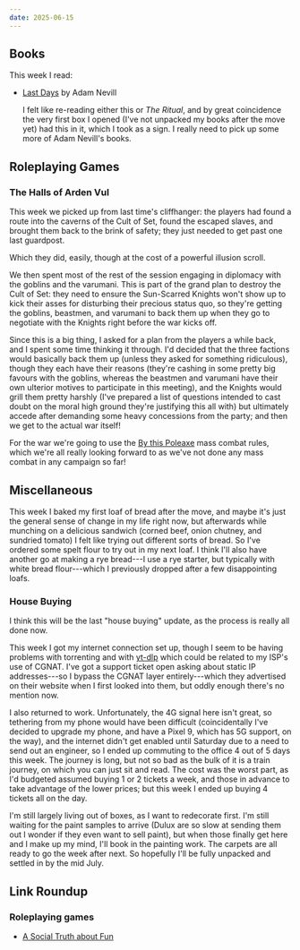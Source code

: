 ```yaml
---
date: 2025-06-15
---
```


## Books

This week I read:

- [Last Days][] by Adam Nevill

    I felt like re-reading either this or *The Ritual*, and by great coincidence
    the very first box I opened (I've not unpacked my books after the move yet)
    had this in it, which I took as a sign.  I really need to pick up some more
    of Adam Nevill's books.

[Last Days]: https://en.wikipedia.org/wiki/Last_Days_(Nevill_novel)


## Roleplaying Games

### The Halls of Arden Vul

This week we picked up from last time's cliffhanger: the players had found a
route into the caverns of the Cult of Set, found the escaped slaves, and brought
them back to the brink of safety; they just needed to get past one last
guardpost.

Which they did, easily, though at the cost of a powerful illusion scroll.

We then spent most of the rest of the session engaging in diplomacy with the
goblins and the varumani.  This is part of the grand plan to destroy the Cult of
Set: they need to ensure the Sun-Scarred Knights won't show up to kick their
asses for disturbing their precious status quo, so they're getting the goblins,
beastmen, and varumani to back them up when they go to negotiate with the
Knights right before the war kicks off.

Since this is a big thing, I asked for a plan from the players a while back, and
I spent some time thinking it through.  I'd decided that the three factions
would basically back them up (unless they asked for something ridiculous),
though they each have their reasons (they're cashing in some pretty big favours
with the goblins, whereas the beastmen and varumani have their own ulterior
motives to participate in this meeting), and the Knights would grill them pretty
harshly (I've prepared a list of questions intended to cast doubt on the moral
high ground they're justifying this all with) but ultimately accede after
demanding some heavy concessions from the party; and then we get to the actual
war itself!

For the war we're going to use the [By this Poleaxe][] mass combat rules, which
we're all really looking forward to as we've not done any mass combat in any
campaign so far!

[By this Poleaxe]: https://www.drivethrurpg.com/en/product/141199/by-this-poleaxe


## Miscellaneous

This week I baked my first loaf of bread after the move, and maybe it's just the
general sense of change in my life right now, but afterwards while munching on a
delicious sandwich (corned beef, onion chutney, and sundried tomato) I felt like
trying out different sorts of bread.  So I've ordered some spelt flour to try
out in my next loaf.  I think I'll also have another go at making a rye
bread---I use a rye starter, but typically with white bread flour---which I
previously dropped after a few disappointing loafs.

### House Buying

I think this will be the last "house buying" update, as the process is really
all done now.

This week I got my internet connection set up, though I seem to be having
problems with torrenting and with [yt-dlp][] which could be related to my ISP's
use of CGNAT.  I've got a support ticket open asking about static IP
addresses---so I bypass the CGNAT layer entirely---which they advertised on
their website when I first looked into them, but oddly enough there's no mention
now.

I also returned to work.  Unfortunately, the 4G signal here isn't great, so
tethering from my phone would have been difficult (coincidentally I've decided
to upgrade my phone, and have a Pixel 9, which has 5G support, on the way), and
the internet didn't get enabled until Saturday due to a need to send out an
engineer, so I ended up commuting to the office 4 out of 5 days this week.  The
journey is long, but not so bad as the bulk of it is a train journey, on which
you can just sit and read.  The cost was the worst part, as I'd budgeted assumed
buying 1 or 2 tickets a week, and those in advance to take advantage of the
lower prices; but this week I ended up buying 4 tickets all on the day.

I'm still largely living out of boxes, as I want to redecorate first.  I'm still
waiting for the paint samples to arrive (Dulux are so slow at sending them out I
wonder if they even want to sell paint), but when those finally get here and I
make up my mind, I'll book in the painting work.  The carpets are all ready to
go the week after next.  So hopefully I'll be fully unpacked and settled in by
the mid July.

[yt-dlp]: https://github.com/yt-dlp/yt-dlp


## Link Roundup

### Roleplaying games

- [A Social Truth about Fun](https://bankuei.wordpress.com/2014/05/18/a-social-truth-about-fun/)
